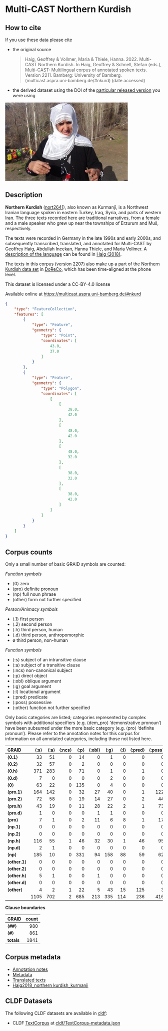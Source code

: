 # Multi-CAST Northern Kurdish

## How to cite

If you use these data please cite
- the original source
  > Haig, Geoffrey & Vollmer, Maria & Thiele, Hanna. 2022. Multi-CAST Northern Kurdish. In Haig, Geoffrey & Schnell, Stefan (eds.), Multi-CAST: Multilingual corpus of annotated spoken texts. Version 2211. Bamberg: University of Bamberg. (multicast.aspra.uni-bamberg.de/#nkurd) (date accessed)
- the derived dataset using the DOI of the [particular released version](../../releases/) you were using

![](cldf/media/image.jpg)

## Description


**Northern Kurdish** ([nort2641](https://glottolog.org/resource/languoid/id/nort2641)), also known as Kurmanjî, is a Northwest Iranian language spoken in eastern Turkey, Iraq, Syria, and parts of western Iran. The three texts recorded here are traditional narratives, from a female and a male speaker who grew up near the townships of Erzurum and Muš, respectively.

The texts were recorded in Germany in the late 1990s and early 2000s, and subsequently transcribed, translated, and annotated for Multi-CAST by Geoffrey Haig, Abdullah Incekan, Hanna Thiele, and Maria Vollmer. A [description of the language](MediaTable#cldf:Haig2018_Northern-Kurdish_Kurmanji.pdf) can be found in [Haig (2018)](Source#cldf:haig2018).

The texts in this corpus (version 2207) also make up a part of the [Northern Kurdish data set](https://doreco.huma-num.fr/languages/nort2641) in [DoReCo](https://doreco.huma-num.fr/), which has been time-aligned at the phone level.

This dataset is licensed under a CC-BY-4.0 license

Available online at https://multicast.aspra.uni-bamberg.de/#nkurd


```geojson
{
    "type": "FeatureCollection",
    "features": [
        {
            "type": "Feature",
            "geometry": {
                "type": "Point",
                "coordinates": [
                    43.0,
                    37.0
                ]
            }
        },
        {
            "type": "Feature",
            "geometry": {
                "type": "Polygon",
                "coordinates": [
                    [
                        [
                            38.0,
                            42.0
                        ],
                        [
                            48.0,
                            42.0
                        ],
                        [
                            48.0,
                            32.0
                        ],
                        [
                            38.0,
                            32.0
                        ],
                        [
                            38.0,
                            42.0
                        ]
                    ]
                ]
            }
        }
    ]
}
```



## Corpus counts

Only a small number of basic GRAID symbols are counted:

*Function symbols*
- ⟨0⟩ zero
- ⟨pro⟩ definite pronoun
- ⟨np⟩ full noun phrase
- ⟨other⟩ form not further specified

*Person/Animacy symbols*
- ⟨.1⟩ first person
- ⟨.2⟩ second person
- ⟨.h⟩ third person, human
- ⟨.d⟩ third person, anthropomorphic
- ø third person, non-human

*Function symbols*
- ⟨:s⟩ subject of an intransitive clause
- ⟨:a⟩ subject of a transitive clause
- ⟨:ncs⟩ non-canonical subject
- ⟨:p⟩ direct object
- ⟨:obl⟩ oblique argument
- ⟨:g⟩ goal argument
- ⟨:l⟩ locational argument
- ⟨:pred⟩ predicate
- ⟨:poss⟩ possessive
- ⟨:other⟩ function not further specified

Only basic categories are listed; categories represented by complex symbols with additional
specifiers (e.g. ⟨dem_pro⟩ ‘demonstrative pronoun’) have been subsumed under the more basic
category (e.g. ⟨pro⟩ ‘definite pronoun’). Please refer to the annotation notes for this corpus for
information on all annotated categories, including those not listed here.

| GRAID | ⟨:s⟩ | ⟨:a⟩ | ⟨:ncs⟩ | ⟨:p⟩ | ⟨:obl⟩ | ⟨:g⟩ | ⟨:l⟩ | ⟨:pred⟩ | ⟨:poss⟩ | ⟨:other⟩ | totals |
|:--------------|-------:|-------:|---------:|-------:|---------:|-------:|-------:|----------:|----------:|-----------:|---------:|
| **⟨0.1⟩** | 33 | 51 | 0 | 14 | 0 | 1 | 0 | 0 | 0 | 0 | 99 |
| **⟨0.2⟩** | 32 | 57 | 0 | 2 | 0 | 0 | 0 | 0 | 0 | 0 | 91 |
| **⟨0.h⟩** | 371 | 283 | 0 | 71 | 0 | 1 | 0 | 1 | 0 | 0 | 727 |
| **⟨0.d⟩** | 7 | 0 | 0 | 0 | 0 | 2 | 0 | 0 | 0 | 0 | 9 |
| **⟨0⟩** | 63 | 22 | 0 | 135 | 0 | 4 | 0 | 0 | 0 | 0 | 224 |
| **⟨pro.1⟩** | 164 | 142 | 0 | 32 | 27 | 40 | 0 | 1 | 122 | 1 | 529 |
| **⟨pro.2⟩** | 72 | 58 | 0 | 19 | 14 | 27 | 0 | 2 | 44 | 0 | 236 |
| **⟨pro.h⟩** | 43 | 19 | 0 | 11 | 28 | 22 | 2 | 1 | 73 | 0 | 199 |
| **⟨pro.d⟩** | 1 | 0 | 0 | 0 | 1 | 1 | 0 | 0 | 0 | 0 | 3 |
| **⟨pro⟩** | 7 | 1 | 0 | 2 | 11 | 6 | 8 | 1 | 17 | 18 | 71 |
| **⟨np.1⟩** | 0 | 0 | 0 | 0 | 0 | 0 | 0 | 0 | 0 | 0 | 0 |
| **⟨np.2⟩** | 0 | 0 | 0 | 0 | 0 | 0 | 0 | 0 | 0 | 0 | 0 |
| **⟨np.h⟩** | 116 | 55 | 1 | 46 | 32 | 30 | 1 | 46 | 95 | 28 | 450 |
| **⟨np.d⟩** | 2 | 1 | 0 | 0 | 0 | 0 | 0 | 0 | 0 | 0 | 3 |
| **⟨np⟩** | 185 | 10 | 0 | 331 | 94 | 158 | 88 | 59 | 62 | 74 | 1061 |
| **⟨other.1⟩** | 0 | 0 | 0 | 0 | 0 | 0 | 0 | 0 | 0 | 0 | 0 |
| **⟨other.2⟩** | 0 | 0 | 0 | 0 | 0 | 0 | 0 | 0 | 0 | 0 | 0 |
| **⟨other.h⟩** | 5 | 1 | 0 | 0 | 1 | 0 | 0 | 0 | 0 | 0 | 7 |
| **⟨other.d⟩** | 0 | 0 | 0 | 0 | 0 | 0 | 0 | 0 | 0 | 0 | 0 |
| **⟨other⟩** | 4 | 2 | 1 | 22 | 5 | 43 | 15 | 125 | 3 | 0 | 220 |
| | 1105 | 702 | 2 | 685 | 213 | 335 | 114 | 236 | 416 | 121 | 3929 |


**Clause boundaries**

| GRAID | count |
|:-----------|--------:|
| **⟨##⟩** | 980 |
| **⟨#⟩** | 861 |
| **totals** | 1841 |



## Corpus metadata

- [Annotation notes](cldf/media/annotation-notes.pdf)
- [Metadata](cldf/media/metadata.pdf)
- [Translated texts](cldf/media/translated-texts.pdf)
- [Haig2018_northern kurdish_kurmanji](cldf/media/Haig2018_Northern-Kurdish_Kurmanji.pdf)


## CLDF Datasets

The following CLDF datasets are available in [cldf](cldf):

- CLDF [TextCorpus](https://github.com/cldf/cldf/tree/master/modules/TextCorpus) at [cldf/TextCorpus-metadata.json](cldf/TextCorpus-metadata.json)